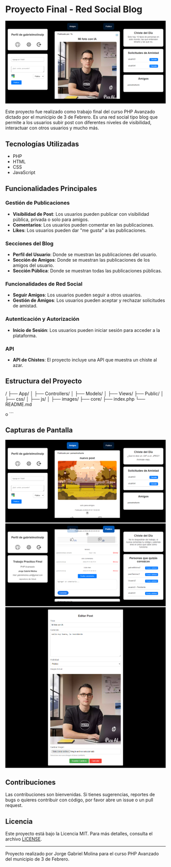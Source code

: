 # Proyecto Final - Red Social Blog

![Project Banner](Public/img/img.png)

Este proyecto fue realizado como trabajo final del curso PHP Avanzado dictado por el municipio de 3 de Febrero. Es una red social tipo blog que permite a los usuarios subir post con diferentes niveles de visibilidad, interactuar con otros usuarios y mucho más.

## Tecnologías Utilizadas

- PHP
- HTML
- CSS
- JavaScript

## Funcionalidades Principales

### Gestión de Publicaciones
- **Visibilidad de Post**: Los usuarios pueden publicar con visibilidad pública, privada o solo para amigos.
- **Comentarios**: Los usuarios pueden comentar en las publicaciones.
- **Likes**: Los usuarios pueden dar "me gusta" a las publicaciones.

### Secciones del Blog
- **Perfil del Usuario**: Donde se muestran las publicaciones del usuario.
- **Sección de Amigos**: Donde se muestran las publicaciones de los amigos del usuario.
- **Sección Pública**: Donde se muestran todas las publicaciones públicas.

### Funcionalidades de Red Social
- **Seguir Amigos**: Los usuarios pueden seguir a otros usuarios.
- **Gestión de Amigos**: Los usuarios pueden aceptar y rechazar solicitudes de amistad.

### Autenticación y Autorización
- **Inicio de Sesión**: Los usuarios pueden iniciar sesión para acceder a la plataforma.

### API
- **API de Chistes**: El proyecto incluye una API que muestra un chiste al azar.

## Estructura del Proyecto
/
├── App/
│ ├── Controllers/
│ ├── Models/
│ ├── Views/
├── Public/
│ ├── css/
│ ├── js/
│ ├── images/
├── core/
├── index.php
└── README.md


o
    ```

## Capturas de Pantalla

![Seccion amigos](Public/img/img2.png)
![Seccion publico y comentarios](Public/img/img3.png)
![Edicion de post](Public/img/img4.png)

## Contribuciones

Las contribuciones son bienvenidas. Si tienes sugerencias, reportes de bugs o quieres contribuir con código, por favor abre un issue o un pull request.

## Licencia

Este proyecto está bajo la Licencia MIT. Para más detalles, consulta el archivo [LICENSE](LICENSE).

---

Proyecto realizado por Jorge Gabriel Molina para el curso PHP Avanzado del municipio de 3 de Febrero.


